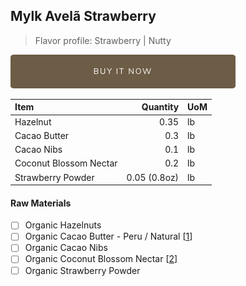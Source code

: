 ## Mylk Avelã Strawberry
> Flavor profile: Strawberry | Nutty

[![Buy Now](/assets/images/buy-now.png "Buy Now")](https://shop.osocra.com/products/22013110)

| Item | Quantity | UoM  |
| :---     | ---:    | :--- |
| Hazelnut   | 0.35  | lb      |
| Cacao Butter   | 0.3   | lb    |
| Cacao Nibs  | 0.1   | lb    |
| Coconut Blossom Nectar   | 0.2 | lb      |
| Strawberry Powder   | 0.05 (0.8oz)      | lb      |

#### Raw Materials
- [ ] Organic Hazelnuts
- [ ] Organic Cacao Butter - Peru / Natural [[1](/vendors)]
- [ ] Organic Cacao Nibs
- [ ] Organic Coconut Blossom Nectar [[2](/vendors)]
- [ ] Organic Strawberry Powder
